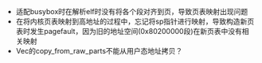 - 适配busybox时在解析elf时没有将各个段对齐到页，导致页表映射出现问题
- 在将内核页表映射到高地址的过程中，忘记将sp指针进行映射，导致构造新页表时发生pagefault，因为旧的地址空间(0x80200000段)在新页表中没有相关映射
- Vec的copy_from_raw_parts不能从用户态地址拷贝？